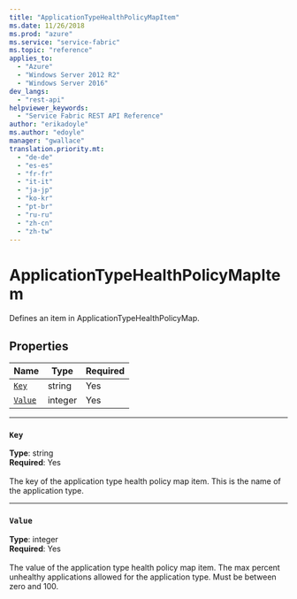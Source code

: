```yaml
---
title: "ApplicationTypeHealthPolicyMapItem"
ms.date: 11/26/2018
ms.prod: "azure"
ms.service: "service-fabric"
ms.topic: "reference"
applies_to: 
  - "Azure"
  - "Windows Server 2012 R2"
  - "Windows Server 2016"
dev_langs: 
  - "rest-api"
helpviewer_keywords: 
  - "Service Fabric REST API Reference"
author: "erikadoyle"
ms.author: "edoyle"
manager: "gwallace"
translation.priority.mt: 
  - "de-de"
  - "es-es"
  - "fr-fr"
  - "it-it"
  - "ja-jp"
  - "ko-kr"
  - "pt-br"
  - "ru-ru"
  - "zh-cn"
  - "zh-tw"
---
```

# ApplicationTypeHealthPolicyMapItem

Defines an item in ApplicationTypeHealthPolicyMap.


## Properties
| Name | Type | Required |
| --- | --- | --- |
| [`Key`](#key) | string | Yes |
| [`Value`](#value) | integer | Yes |

____
### `Key`
__Type__: string <br/>
__Required__: Yes<br/>
<br/>
The key of the application type health policy map item. This is the name of the application type.

____
### `Value`
__Type__: integer <br/>
__Required__: Yes<br/>
<br/>
The value of the application type health policy map item.
The max percent unhealthy applications allowed for the application type. Must be between zero and 100.

